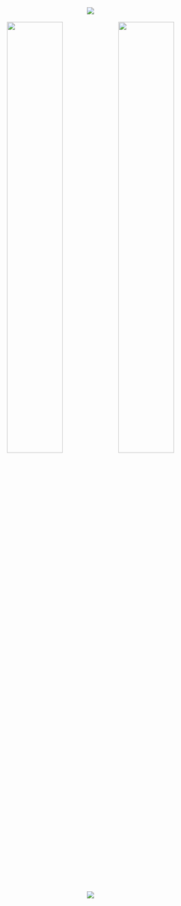 <div align="center"><a href="mailto:jhaashu09868@gmail.com"><img src="https://img.shields.io/badge/Gmail-D14836?style=for-the-badge&logo=gmail&logoColor=white"></a></div>  

<br/>


<div align="center"><img style="width: 50%; height: 50%;" src="https://github-readme-stats.vercel.app/api?username=ashu-jha-00&theme=dark&count_private=true&show_icons=truehow_icons=false&hide_border=true"><img style="width: 50%; height: 50%;" src="https://github-readme-streak-stats.herokuapp.com/?user=ashu-jha-00&theme=dark&hide_border=true"></div>

<br/>
<div align="center"><img src="https://github-readme-activity-graph.cyclic.app/graph?username=ashu-jha-00&bg_color=000000&color=f8e45c&line=dc8add&point=ffffff&area=true&hide_border=true"></div>
